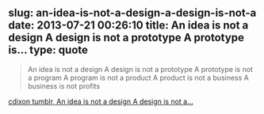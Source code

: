 slug: an-idea-is-not-a-design-a-design-is-not-a
date: 2013-07-21 00:26:10
title: An idea is not a design A design is not a prototype A prototype is...
type: quote
---

> An idea is not a design A design is not a prototype A prototype is not a program A program is not a product A product is not a business A business is not profits

[cdixon tumblr, An idea is not a design A design is not a…](http://nonchalantrepreneur.com/post/55921091575/an-idea-is-not-a-design-a-design-is-not-a)
